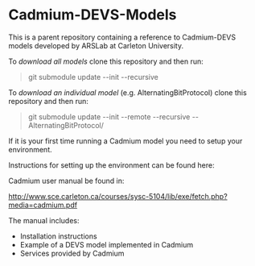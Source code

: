 # Cadmium-DEVS-Models
This is a parent repository containing a reference to Cadmium-DEVS models developed by ARSLab at Carleton University.


To *download all models* clone this repository and then run: 
> git submodule update --init --recursive

To *download an individual model* (e.g. AlternatingBitProtocol) clone this repository and then run:
> git submodule update --init --remote --recursive -- AlternatingBitProtocol/

If it is your first time running a Cadmium model you need to setup your environment.

Instructions for setting up the environment can be found here:

Cadmium user manual be found in:

http://www.sce.carleton.ca/courses/sysc-5104/lib/exe/fetch.php?media=cadmium.pdf

The manual includes:

- Installation instructions
- Example of a DEVS model implemented in Cadmium
- Services provided by Cadmium
